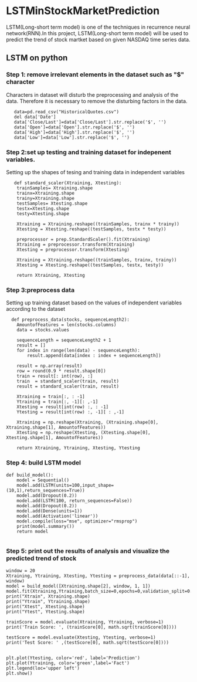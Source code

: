 # LSTMinStockMarketPrediction
LSTM(Long-short term model) is one of the techniques in recurrence neural network(RNN).In this project, LSTM(Long-short term model) will be used to predict the trend of stock martket based on given NASDAQ time series data. 

## LSTM on python
### Step 1: remove irrelevant elements in the dataset such as "$" character
Characters in dataset will disturb the preprocessing and analysis of the data. Therefore it is necessary to remove the disturbing factors in the data.
```
   data=pd.read_csv("HistoricalQuotes.csv")
   del data['Date']
   data['Close/Last']=data['Close/Last'].str.replace('$', '')
   data['Open']=data['Open'].str.replace('$', '')
   data['High']=data['High'].str.replace('$', '')
   data['Low']=data['Low'].str.replace('$', '')
```

### Step 2:set up testing and training dataset for indepenent variables.
Setting up the shapes of tesing and training data in independent variables
```
   def standard_scaler(Xtraining, Xtesting):
    trainSamples= Xtraining.shape
    trainx=Xtraining.shape
    trainy=Xtraining.shape
    testSamples= Xtesting.shape
    testx=Xtesting.shape
    testy=Xtesting.shape
    
    Xtraining = Xtraining.reshape((trainSamples, trainx * trainy))
    Xtesting = Xtesting.reshape((testSamples, testx * testy))
    
    preprocessor = prep.StandardScaler().fit(Xtraining)
    Xtraining = preprocessor.transform(Xtraining)
    Xtesting = preprocessor.transform(Xtesting)
    
    Xtraining = Xtraining.reshape((trainSamples, trainx, trainy))
    Xtesting = Xtesting.reshape((testSamples, testx, testy))
    
    return Xtraining, Xtesting
 ```
 
### Step 3:preprocess data
Setting up training dataset based on the values of independent variables according to the dataset
```
  def preprocess_data(stocks, sequenceLength2):
    AmountofFeatures = len(stocks.columns)
    data = stocks.values
    
    sequenceLength = sequenceLength2 + 1
    result = []
    for index in range(len(data) - sequenceLength):
        result.append(data[index : index + sequenceLength])
        
    result = np.array(result)
    row = round(0.9 * result.shape[0])
    train = result[: int(row), :]
    train  = standard_scaler(train, result)
    result = standard_scaler(train, result)
    
    Xtraining = train[:, : -1]
    Ytraining = train[:, -1][: ,-1]
    Xtesting = result[int(row) :, : -1]
    Ytesting = result[int(row) :, -1][ : ,-1]

    Xtraining = np.reshape(Xtraining, (Xtraining.shape[0], Xtraining.shape[1], AmountofFeatures))
    Xtesting = np.reshape(Xtesting, (Xtesting.shape[0], Xtesting.shape[1], AmountofFeatures))  

    return Xtraining, Ytraining, Xtesting, Ytesting
```
### Step 4: build LSTM model
```
def build_model():
    model = Sequential()
    model.add(LSTM(units=100,input_shape=(10,1),return_sequences=True))
    model.add(Dropout(0.2))
    model.add(LSTM(100, return_sequences=False))
    model.add(Dropout(0.2))
    model.add(Dense(units=1))
    model.add(Activation('linear'))
    model.compile(loss="mse", optimizer="rmsprop")
    print(model.summary())
    return model
    
```
### Step 5: print out the results of analysis and visualize the predicted trend of stock
```
window = 20
Xtraining, Ytraining, Xtesting, Ytesting = preprocess_data(data[::-1], window)
model = build_model([Xtraining.shape[2], window, 1, 1])
model.fit(Xtraining,Ytraining,batch_size=0,epochs=0,validation_split=0.1,verbose=0,sample_weight=None)
print("Xtrain", Xtraining.shape)
print("Ytrain", Ytraining.shape)
print("Xtest", Xtesting.shape)
print("Ytest", Ytesting.shape)

trainScore = model.evaluate(Xtraining, Ytraining, verbose=1)
print('Train Score: ', (trainScore[0], math.sqrt(trainScore[0])))

testScore = model.evaluate(Xtesting, Ytesting, verbose=1)
print('Test Score: ' ,(testScore[0], math.sqrt(testScore[0])))   


plt.plot(Ytesting, color='red', label='Prediction')
plt.plot(Ytraining, color='green',label='Fact')
plt.legend(loc='upper left')
plt.show()
```


